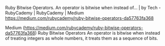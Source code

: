 
Ruby Bitwise Operators. An operator is bitwise when instead of… | by Tech - RubyCademy | RubyCademy | Medium
https://medium.com/rubycademy/ruby-bitwise-operators-da57763fa368

Medium (https://medium.com/rubycademy/ruby-bitwise-operators-da57763fa368)
Ruby Bitwise Operators
An operator is bitwise when instead of treating integers as whole numbers, it treats them as a sequence of bits.

